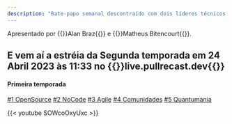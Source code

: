 ```yaml
---
description: "Bate-papo semanal descontraído com dois líderes técnicos apaixonados por tecnologia, colaboração e inovação, que se inspiraram no modelo das contribuições feitas atrás de um \"pull request\" em projetos open-source , para contribuir com a comunidade técnica convidando expoentes em diversas áreas para compartilhar suas experiências pessoais bem (e muitas vezes nem tanto) sucedidas!"
---
```


<p class="text-md text-neutral-500 dark:text-neutral-400">Apresentado por {{<link href="http://alanbraz.com.br">}}Alan Braz{{</link>}} e {{<link href="https://www.instagram.com/matbiit/">}}Matheus Bitencourt{{</link>}}.</p>

## E vem aí a estréia da Segunda temporada em 24 Abril 2023 às 11:33 no {{<link href="http://live.pullrecast.dev">}}live.pullrecast.dev{{</link>}}

#### Primeira temporada

[#1 OpenSource](/ep001) [#2 NoCode](/ep002) [#3 Agile](/ep003) [#4 Comunidades](/ep004) [#5 Quantumania](/ep005)

{{< youtube SOWcoOxyUxc >}}